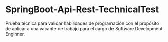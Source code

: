 # SpringBoot-Api-Rest-TechnicalTest
Prueba técnica para validar habilidades de programación con el propósito de aplicar a una vacante de trabajo para el cargo de Software Development Enginner.
